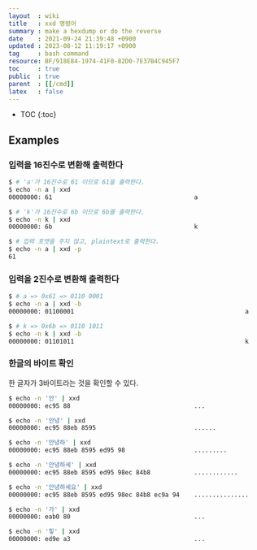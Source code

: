 ```yaml
---
layout  : wiki
title   : xxd 명령어
summary : make a hexdump or do the reverse
date    : 2021-09-24 21:39:48 +0900
updated : 2023-08-12 11:19:17 +0900
tag     : bash command
resource: BF/918E84-1974-41F0-82D0-7E37B4C945F7
toc     : true
public  : true
parent  : [[/cmd]]
latex   : false
---
```

* TOC
{:toc}

## Examples

### 입력을 16진수로 변환해 출력한다

```sh
$ # 'a'가 16진수로 61 이므로 61을 출력한다.
$ echo -n a | xxd
00000000: 61                                       a
```

```sh
$ # 'k'가 16진수로 6b 이므로 6b를 출력한다.
$ echo -n k | xxd
00000000: 6b                                       k
```

```bash
$ # 입력 포맷을 주지 않고, plaintext로 출력한다.
$ echo -n a | xxd -p
61
```

### 입력을 2진수로 변환해 출력한다

```sh
$ # a => 0x61 => 0110 0001
$ echo -n a | xxd -b
00000000: 01100001                                               a
```

```sh
$ # k => 0x6b => 0110 1011
$ echo -n k | xxd -b
00000000: 01101011                                               k
```

### 한글의 바이트 확인

한 글자가 3바이트라는 것을 확인할 수 있다.

```bash
$ echo -n '안' | xxd
00000000: ec95 88                                  ...

$ echo -n '안녕' | xxd
00000000: ec95 88eb 8595                           ......

$ echo -n '안녕하' | xxd
00000000: ec95 88eb 8595 ed95 98                   .........

$ echo -n '안녕하세' | xxd
00000000: ec95 88eb 8595 ed95 98ec 84b8            ............

$ echo -n '안녕하세요' | xxd
00000000: ec95 88eb 8595 ed95 98ec 84b8 ec9a 94    ...............
```

```bash
$ echo -n '가' | xxd
00000000: eab0 80                                  ...

$ echo -n '힣' | xxd
00000000: ed9e a3                                  ...
```
